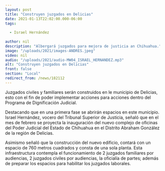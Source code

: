 ```yaml
---
layout: post
title: "Construyen juzgados en Delicias"
date: 2021-01-13T22:02:00.000-06:00
tags:
  
  - Israel Hernández
  
author: nil
description: "Albergará juzgados para mejora de justicia an Chihuahua."
image: "/uploads/2021/images-ANDRES.jpeg"
video: nil
audio: "/uploads/2021/audio-MW04_ISRAEL_HERNANDEZ.mp3"
alt: "Construyen juzgados en Delicias"
front: false
section: "Local"
redirect_from: /news/182112
---
```


Juzgados civiles y familiares serán construidos en le municipio de Delicias, esto con el fin de poder implementar acciones para acciones dentro del Programa de Dignificación Judicial.
 
Destacando que en una primera fase se abrirán espacios en este municipio.
Israel Hernández, vocero del Tribunal Superior de Justicia, señaló que en el mes de febrero se proyecta la inauguración del nuevo complejo de oficinas del Poder Judicial del Estado de Chihuahua en el Distrito Abraham González de la región de Delicias.

Asimismo señaló que la construcción del nuevo edificio, contará con un espacio de 760 metros cuadrados y consta de una sola planta. Esta infraestructura contempla el funcionamiento de 2 juzgados familiares por audiencias, 2 juzgados civiles por audiencias, la oficialía de partes; además de preparar los espacios para habilitar los juzgados laborales.